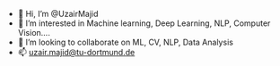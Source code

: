 - 👋 Hi, I’m @UzairMajid
- 👀 I’m interested in Machine learning, Deep Learning, NLP, Computer Vision....
- 💞️ I’m looking to collaborate on ML, CV, NLP, Data Analysis
- 📫 uzair.majid@tu-dortmund.de

<!---
UzairMajid/UzairMajid is a ✨ special ✨ repository because its `README.md` (this file) appears on your GitHub profile.
You can click the Preview link to take a look at your changes.
--->
